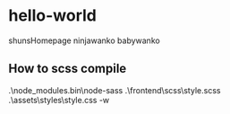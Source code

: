 # hello-world
shunsHomepage
ninjawanko
babywanko

## How to scss compile ##
.\node_modules\.bin\node-sass .\frontend\scss\style.scss .\assets\styles\style.css -w